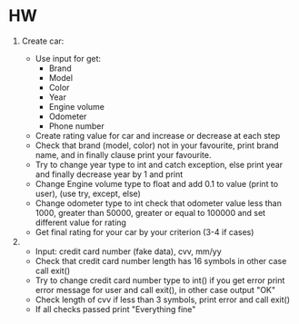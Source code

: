 # HW

1. Create car:

    * Use input for get:
        * Brand
        * Model
        * Color
        * Year
        * Engine volume
        * Odometer
        * Phone number
    * Create rating value for car and increase or decrease at each step 
    * Check that brand (model, color) not in your favourite, print brand name, 
    and in finally clause print your favourite.
    * Try to change year type to int and catch exception, else print year 
    and finally decrease year by 1 and print
    * Change Engine volume type to float and add 0.1 to value 
    (print to user), (use try, except, else)
    * Change odometer type to int check that odometer value less than 1000, 
    greater than 50000, greater or equal to 100000 and 
    set different value for rating
    * Get final rating for your car by your criterion (3-4 if cases)

2. 
    * Input: credit card number (fake data), cvv, mm/yy
    * Check that credit card number length has 16 symbols in other case call exit()
    * Try to change credit card number type to int() if you get error print error message for user and call exit(),
     in other case output "OK"
    * Check length of cvv if less than 3 symbols, print error and call exit()
    * If all checks passed print "Everything fine"